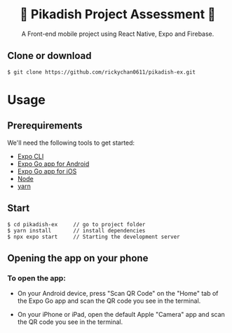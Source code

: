 <h1 align="center">
🍩 Pikadish Project Assessment 🍩
</h1>
<p align="center">
A Front-end mobile project using React Native, Expo and Firebase.</p>


## Clone or download
```terminal
$ git clone https://github.com/rickychan0611/pikadish-ex.git
```

# Usage 

## Prerequirements

We'll need the following tools to get started:

- [Expo CLI](https://docs.expo.dev/get-started/installation/)
- [Expo Go app for Android](https://play.google.com/store/apps/details?id=host.exp.exponent)
- [Expo Go app for iOS](https://apps.apple.com/app/expo-go/id982107779)
- [Node](https://nodejs.org/en/download/)
- [yarn](https://yarnpkg.com/getting-started/install)


## Start

```terminal
$ cd pikadish-ex     // go to project folder
$ yarn install       // install dependencies
$ npx expo start     // Starting the development server
```

## Opening the app on your phone
### To open the app:

* On your Android device, press "Scan QR Code" on the "Home" tab of the Expo Go app and scan the QR code you see in the terminal.

* On your iPhone or iPad, open the default Apple "Camera" app and scan the QR code you see in the terminal.